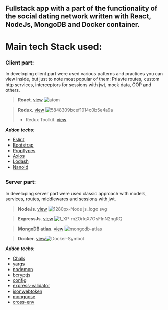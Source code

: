 ## Fullstack app with a part of the functionality of the social dating network written with React, NodeJs, MongoDB and Docker container.
# Main tech Stack used:
### Client part:
 In developing client part were used various patterns and practices you can view inside, but just to note most popular of them:
 Priavte routes, custom http services, interceptors for sessions with jwt, mock data, OOP and others.
  > **React**. [view](https://reactjs.org/) ![atom](https://user-images.githubusercontent.com/65970612/191053120-127b5428-8740-4e10-8c90-a54cf3af287c.png)

  > **Redux.** [view](https://redux.js.org/) ![5848309bcef1014c0b5e4a9a](https://user-images.githubusercontent.com/65970612/191054042-b93c9247-1c9d-4688-8374-5a67913bbab4.png)
  >   - Redux Toolkit. [view](https://redux-toolkit.js.org/)

   ***Addon techs:***
   - [Eslint](https://eslint.org/)
   - [Bootstrap](https://getbootstrap.com/)
   - [PropTypes](https://www.npmjs.com/package/prop-types)
   - [Axios](https://axios-http.com/)
   - [Lodash](https://www.npmjs.com/package/lodash)
   - [NanoId](https://www.npmjs.com/package/nanoid)

##

### Server part:
In developing server part were used classic approach with models, services, routes, middlewares and sessions with jwt.
  > **NodeJs**. [view](https://nodejs.org/en/) ![1280px-Node js_logo svg](https://user-images.githubusercontent.com/65970612/191293665-49c6396c-edae-4c36-be69-3a57c808c76b.png)
  
  > **ExpressJs**. [view](http://expressjs.com/) ![1_XP-mZOrIqX7OsFInN2ngRQ](https://user-images.githubusercontent.com/65970612/191558549-109a8ca1-9ced-4dfe-b53e-cb2168b52908.png)

  > **MongoDB atlas**. [view](https://www.mongodb.com/atlas) ![mongodb-atlas](https://user-images.githubusercontent.com/65970612/191558519-efa9748a-aab9-44ff-a52d-3e36074e4f02.png)
  
  > **Docker**. [view](https://www.docker.com/)![Docker-Symbol](https://user-images.githubusercontent.com/65970612/191305289-79365b03-ab2b-4bf5-a530-425302572061.png)

 ***Addon techs:***
   - [Chalk](https://www.npmjs.com/package/chalk)
   - [yargs](https://www.npmjs.com/package/yargs)
   - [nodemon](https://www.npmjs.com/package/nodemon)
   - [bcryptjs](https://www.npmjs.com/package/bcryptjs)
   - [config](https://www.npmjs.com/package/config)
   - [express-validator](https://www.npmjs.com/package/express-validator)
   - [jsonwebtoken](https://www.npmjs.com/package/jsonwebtoken)
   - [mongoose](https://www.npmjs.com/package/mongoose)
   - [cross-env](https://www.npmjs.com/package/cross-env)
